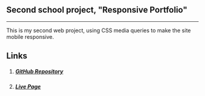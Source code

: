 ## Second school project, "Responsive Portfolio"
****
This is my second web project, using CSS media queries to make the site mobile responsive.

## Links
 1. ##### [GitHub Repository](https://github.com/Kayle7777/Responsive-Portfolio)
 2. ##### [Live Page](https://kayle7777.github.io/Responsive-Portfolio/)
